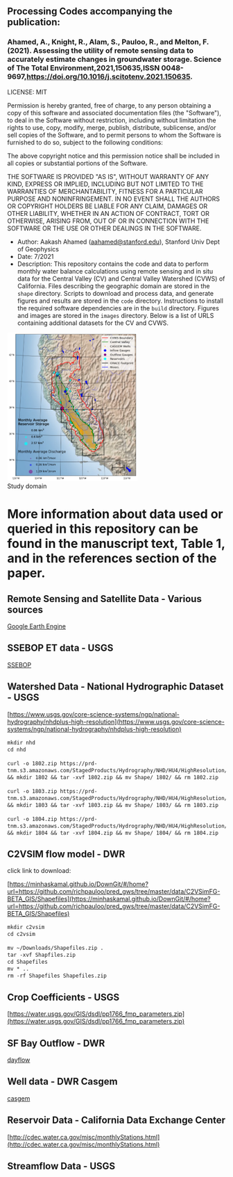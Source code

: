 ## Processing Codes accompanying the publication: 
### Ahamed, A., Knight, R., Alam, S., Pauloo, R., and Melton, F. (2021). Assessing the utility of remote sensing data to accurately estimate changes in groundwater storage. Science of The Total Environment,2021,150635,ISSN 0048-9697,https://doi.org/10.1016/j.scitotenv.2021.150635.

LICENSE: MIT

Permission is hereby granted, free of charge, to any person obtaining a copy of this software and associated documentation files (the "Software"), to deal in the Software without restriction, including without limitation the rights to use, copy, modify, merge, publish, distribute, sublicense, and/or sell copies of the Software, and to permit persons to whom the Software is furnished to do so, subject to the following conditions:

The above copyright notice and this permission notice shall be included in all copies or substantial portions of the Software.

THE SOFTWARE IS PROVIDED "AS IS", WITHOUT WARRANTY OF ANY KIND, EXPRESS OR IMPLIED, INCLUDING BUT NOT LIMITED TO THE WARRANTIES OF MERCHANTABILITY, FITNESS FOR A PARTICULAR PURPOSE AND NONINFRINGEMENT. IN NO EVENT SHALL THE AUTHORS OR COPYRIGHT HOLDERS BE LIABLE FOR ANY CLAIM, DAMAGES OR OTHER LIABILITY, WHETHER IN AN ACTION OF CONTRACT, TORT OR OTHERWISE, ARISING FROM, OUT OF OR IN CONNECTION WITH THE SOFTWARE OR THE USE OR OTHER DEALINGS IN THE SOFTWARE.

* Author: Aakash Ahamed (aahamed@stanford.edu), Stanford Univ Dept of Geophysics 
* Date: 7/2021
* Description: This repository contains the code and data to perform monthly water balance calculations using remote sensing and in situ data for the Central Valley (CV) and Central Valley Watershed (CVWS) of California. Files describing the geographic domain are stored in the `shape` directory. Scripts to download and process data, and generate figures and results are stored in the `code` directory. Instructions to install the required software dependencies are in the `build` directory. Figures and images are stored in the `images` directory. Below is a list of URLS containing additional datasets for the CV and CVWS. 

<img src="figures/Figure1.png" width="300"> <br>
Study domain

# More information about data used or queried in this repository can be found in the manuscript text, Table 1, and in the references section of the paper. 

## Remote Sensing and Satellite Data - Various sources
[Google Earth Engine](https://developers.google.com/earth-engine/datasets/)

## SSEBOP ET data - USGS 
[SSEBOP](https://cida.usgs.gov/thredds/catalog.html?dataset=cida.usgs.gov/ssebopeta/monthly)

## Watershed Data - National Hydrographic Dataset - USGS
[https://www.usgs.gov/core-science-systems/ngp/national-hydrography/nhdplus-high-resolution](https://www.usgs.gov/core-science-systems/ngp/national-hydrography/nhdplus-high-resolution)
```
mkdir nhd
cd nhd

curl -o 1802.zip https://prd-tnm.s3.amazonaws.com/StagedProducts/Hydrography/NHD/HU4/HighResolution/Shape/NHD_H_1802_HU4_Shape.zip && mkdir 1802 && tar -xvf 1802.zip && mv Shape/ 1802/ && rm 1802.zip

curl -o 1803.zip https://prd-tnm.s3.amazonaws.com/StagedProducts/Hydrography/NHD/HU4/HighResolution/Shape/NHD_H_1803_HU4_Shape.zip && mkdir 1803 && tar -xvf 1803.zip && mv Shape/ 1803/ && rm 1803.zip

curl -o 1804.zip https://prd-tnm.s3.amazonaws.com/StagedProducts/Hydrography/NHD/HU4/HighResolution/Shape/NHD_H_1804_HU4_Shape.zip && mkdir 1804 && tar -xvf 1804.zip && mv Shape/ 1804/ && rm 1804.zip

```

## C2VSIM flow model - DWR

click link to download:

[https://minhaskamal.github.io/DownGit/#/home?url=https://github.com/richpauloo/pred_gws/tree/master/data/C2VSimFG-BETA_GIS/Shapefiles](https://minhaskamal.github.io/DownGit/#/home?url=https://github.com/richpauloo/pred_gws/tree/master/data/C2VSimFG-BETA_GIS/Shapefiles)

```
mkdir c2vsim
cd c2vsim

mv ~/Downloads/Shapefiles.zip .
tar -xvf Shapfiles.zip
cd Shapefiles
mv * ..
rm -rf Shapefiles Shapefiles.zip

```

## Crop Coefficients - USGS
[https://water.usgs.gov/GIS/dsdl/pp1766_fmp_parameters.zip](https://water.usgs.gov/GIS/dsdl/pp1766_fmp_parameters.zip)

## SF Bay Outflow - DWR
[dayflow](https://water.ca.gov/Programs/Environmental-Services/Compliance-Monitoring-And-Assessment/Dayflow-Data)

## Well data - DWR Casgem 
[casgem](https://data.cnra.ca.gov/dataset/periodic-groundwater-level-measurements)

## Reservoir Data - California Data Exchange Center
[http://cdec.water.ca.gov/misc/monthlyStations.html](http://cdec.water.ca.gov/misc/monthlyStations.html) 

## Streamflow Data - USGS 
